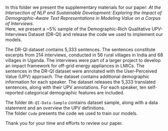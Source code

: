 In this folder we present the supplementary materials for our paper: *At the Intersection of NLP and Sustainable Development: Exploring the Impact of Demographic-Aware Text Representations in Modeling Value on a Corpus of Interviews*.  
Here, we present a ~5% sample of the Demographic-Rich Qualitative UPV-Interviews Dataset (DR-QI) and release the code we used to implement our models. 

The DR-QI dataset contains 5,333 sentences. The sentences  constitute  excerpts  from  214  interviews,  conducted in 56 rural villages in India and 68 villages in Uganda. The interviews were part of a larger project to develop an impact framework for off-grid energy appliances in LMICs. The sentences in the DR-QI dataset were annotated with the User-Perceived Value (UPV) approach. The dataset contains additional demographic information for each speaker. The dataset releases the 5,333 translated sentences, along with their UPV annotations. For each speaker, ten self-reported categorical demographic features are included.

The folder `DR-QI-Data-Sample` contains dataset sample, along with a data statement and an overview the UPV definitions.  
The folder `Code` presents the code we used to train our models. 

Thank you for your time and efforts to review our paper.